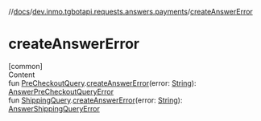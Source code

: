 //[docs](../../index.md)/[dev.inmo.tgbotapi.requests.answers.payments](index.md)/[createAnswerError](create-answer-error.md)



# createAnswerError  
[common]  
Content  
fun [PreCheckoutQuery](../dev.inmo.tgbotapi.types.payments/-pre-checkout-query/index.md).[createAnswerError](create-answer-error.md)(error: [String](https://kotlinlang.org/api/latest/jvm/stdlib/kotlin/-string/index.html)): [AnswerPreCheckoutQueryError](-answer-pre-checkout-query-error/index.md)  
fun [ShippingQuery](../dev.inmo.tgbotapi.types.payments/-shipping-query/index.md).[createAnswerError](create-answer-error.md)(error: [String](https://kotlinlang.org/api/latest/jvm/stdlib/kotlin/-string/index.html)): [AnswerShippingQueryError](-answer-shipping-query-error/index.md)  



